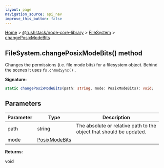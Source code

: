 ```yaml
---
layout: page
navigation_source: api_nav
improve_this_button: false
---
```



[Home](./index.md) &gt; [@rushstack/node-core-library](./node-core-library.md) &gt; [FileSystem](./node-core-library.filesystem.md) &gt; [changePosixModeBits](./node-core-library.filesystem.changeposixmodebits.md)

## FileSystem.changePosixModeBits() method

Changes the permissions (i.e. file mode bits) for a filesystem object. Behind the scenes it uses `fs.chmodSync()` .

<b>Signature:</b>

```typescript
static changePosixModeBits(path: string, mode: PosixModeBits): void;
```

## Parameters

|  Parameter | Type | Description |
|  --- | --- | --- |
|  path | string | The absolute or relative path to the object that should be updated. |
|  mode | [PosixModeBits](./node-core-library.posixmodebits.md) |  |

<b>Returns:</b>

void
